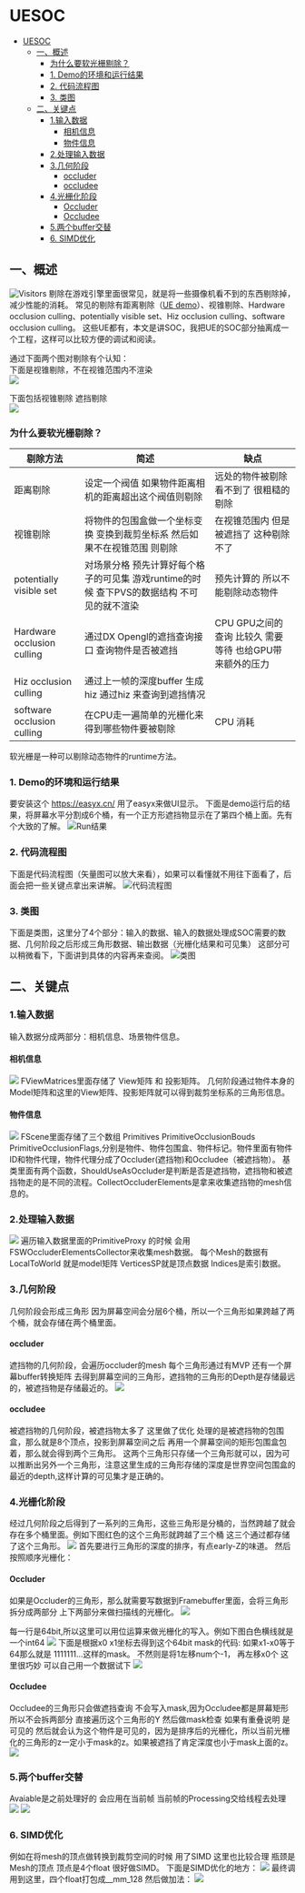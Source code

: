 # UESOC
<!-- TOC -->

- [UESOC](#uesoc)
    - [一、概述](#一概述)
        - [为什么要软光栅剔除？](#为什么要软光栅剔除)
        - [1. Demo的环境和运行结果](#1-demo的环境和运行结果)
        - [2. 代码流程图](#2-代码流程图)
        - [3. 类图](#3-类图)
    - [二、关键点](#二关键点)
        - [1.输入数据](#1输入数据)
            - [相机信息](#相机信息)
            - [物件信息](#物件信息)
        - [2.处理输入数据](#2处理输入数据)
        - [3.几何阶段](#3几何阶段)
            - [occluder](#occluder)
            - [occludee](#occludee)
        - [4.光栅化阶段](#4光栅化阶段)
            - [Occluder](#occluder)
            - [Occludee](#occludee)
        - [5.两个buffer交替](#5两个buffer交替)
        - [6. SIMD优化](#6-simd优化)

<!-- /TOC -->
## 一、概述
![Visitors](https://visitor-badge.laobi.icu/badge?page_id=wlxklyh.uesoc&title=Visitors)
剔除在游戏引擎里面很常见，就是将一些摄像机看不到的东西剔除掉，减少性能的消耗。
常见的剔除有距离剔除（[UE demo](https://github.com/wlxklyh/awesome-gamedev/tree/main/demo/Unreal/CullDistance)）、视锥剔除、Hardware occlusion culling、potentially visible set、Hiz occlusion culling、software occlusion culling。
这些UE都有，本文是讲SOC，我把UE的SOC部分抽离成一个工程，这样可以比较方便的调试和阅读。

通过下面两个图对剔除有个认知：  
下面是视锥剔除，不在视锥范围内不渲染  
![](Img/2021-07-30-14-20-47.png)

下面包括视锥剔除 遮挡剔除  
![](Img/2021-07-30-11-32-21.png)

### 为什么要软光栅剔除？
|剔除方法|简述|缺点|
|-|-|-|
|距离剔除|设定一个阀值 如果物件距离相机的距离超出这个阀值则剔除|远处的物件被剔除看不到了 很粗糙的剔除|
|视锥剔除|将物件的包围盒做一个坐标变换 变换到裁剪坐标系 然后如果不在视锥范围 则剔除|在视锥范围内 但是被遮挡了 这种剔除不了|
|potentially visible set|对场景分格 预先计算好每个格子的可见集 游戏runtime的时候 查下PVS的数据结构 不可见的就不渲染|预先计算的 所以不能剔除动态物件|
|Hardware occlusion culling|通过DX Opengl的遮挡查询接口 查询物件是否被遮挡|CPU GPU之间的查询 比较久 需要等待 也给GPU带来额外的压力|
|Hiz occlusion culling|通过上一帧的深度buffer 生成hiz 通过hiz 来查询到遮挡情况||
|software occlusion culling|在CPU走一遍简单的光栅化来 得到哪些物件要被剔除|CPU 消耗|

软光栅是一种可以剔除动态物件的runtime方法。

### 1. Demo的环境和运行结果
要安装这个 https://easyx.cn/ 用了easyx来做UI显示。
下面是demo运行后的结果，将屏幕水平分割成6个桶，有一个正方形遮挡物显示在了第四个桶上面。先有个大致的了解。
![Run结果](Img/2021-07-29-11-38-02.png)

### 2. 代码流程图
下面是代码流程图（矢量图可以放大来看），如果可以看懂就不用往下面看了，后面会把一些关键点拿出来讲解。
![代码流程图](UnrealSoc.svg)

### 3. 类图
下面是类图，这里分了4个部分：输入的数据、输入的数据处理成SOC需要的数据、几何阶段之后形成三角形数据、输出数据（光栅化结果和可见集） 这部分可以稍微看下，下面讲到具体的内容再来查阅。
![类图](UESOC.drawio.png)


## 二、关键点
### 1.输入数据
输入数据分成两部分：相机信息、场景物件信息。

#### 相机信息
![](Img/2021-07-30-11-19-59.png)
FViewMatrices里面存储了 View矩阵 和 投影矩阵。  几何阶段通过物件本身的Model矩阵和这里的View矩阵、投影矩阵就可以得到裁剪坐标系的三角形信息。

#### 物件信息
![](Img/2021-07-30-11-21-46.png)
FScene里面存储了三个数组 Primitives PrimitiveOcclusionBouds PrimitiveOcclusionFlags,分别是物件、物件包围盒、物件标记。物件里面有物件ID和物件代理，物件代理分成了Occluder(遮挡物)和Occludee（被遮挡物）。
基类里面有两个函数，ShouldUseAsOccluder是判断是否是遮挡物，遮挡物和被遮挡物走的是不同的流程。CollectOccluderElements是拿来收集遮挡物的mesh信息的。


### 2.处理输入数据
![](Img/2021-07-30-11-34-30.png)
遍历输入数据里面的PrimitiveProxy 的时候 会用FSWOccluderElementsCollector来收集mesh数据。
每个Mesh的数据有LocalToWorld 就是model矩阵 VerticesSP就是顶点数据 Indices是索引数据。


### 3.几何阶段
几何阶段会形成三角形 因为屏幕空间会分层6个桶，所以一个三角形如果跨越了两个桶，就会存储在两个桶里面。
#### occluder
遮挡物的几何阶段，会遍历occluder的mesh 每个三角形通过有MVP 还有一个屏幕buffer转换矩阵 去得到屏幕空间的三角形，遮挡物的三角形的Depth是存储最远的，被遮挡物是存储最近的。
![](Img/2021-07-30-11-38-49.png)

#### occludee
被遮挡物的几何阶段，被遮挡物太多了 这里做了优化 处理的是被遮挡物的包围盒，那么就是8个顶点，投影到屏幕空间之后 再用一个屏幕空间的矩形包围盒包着，那么就会得到两个三角形。
这两个三角形只存储一个三角形就可以，因为可以推断出另外一个三角形，注意这里生成的三角形存储的深度是世界空间包围盒的最近的depth,这样计算的可见集才是正确的。

### 4.光栅化阶段
经过几何阶段之后得到了一系列的三角形，这些三角形是分桶的，当然跨越了就会存在多个桶里面。例如下图红色的这个三角形就跨越了三个桶 这三个通过都存储了这个三角形。
![](Img/2021-07-30-17-59-27.png)
首先要进行三角形的深度的排序，有点early-Z的味道。
然后按照顺序光栅化：
#### Occluder
如果是Occluder的三角形，那么就需要写数据到Framebuffer里面，会将三角形拆分成两部分 上下两部分来做扫描线的光栅化。
![](Img/2021-07-30-18-02-48.png)

每一行是64bit,所以这里可以用位运算来做光栅化的写入。例如下图白色横线就是一个int64
![](Img/2021-07-30-18-04-14.png)
下面是根据x0 x1坐标去得到这个64bit mask的代码:
如果x1-x0等于64那么就是 1111111...这样的mask。
不然则是将1左移num个-1， 再左移x0个 这里很巧妙 可以自己用一个数据试下
![](Img/2021-07-30-11-51-50.png)

#### Occludee
Occludee的三角形只会做遮挡查询 不会写入mask,因为Occludee都是屏幕矩形 所以不会拆两部分 直接遍历这个三角形的Y 然后做mask检查
如果有重叠说明 是可见的 然后就会认为这个物件是可见的，因为是排序后的光栅化，所以当前光栅化的三角形的z一定小于mask的z。如果被遮挡了肯定深度也小于mask上面的z。
![](Img/2021-07-30-14-11-05.png)


### 5.两个buffer交替 
Avaiable是之前处理好的 会应用在当前帧 当前帧的Processing交给线程去处理
![](Img/2021-07-30-14-14-14.png)
![](Img/2021-07-30-14-15-21.png)

### 6. SIMD优化
例如在将mesh的顶点做转换到裁剪空间的时候 用了SIMD 这里也比较合理 瓶颈是Mesh的顶点 顶点是4个float 很好做SIMD。
下面是SIMD优化的地方：
![](Img/2021-07-30-14-29-13.png)
最终调用到这里，四个float打包成__mm_128 然后做加法：
![](Img/2021-07-30-14-29-41.png)








